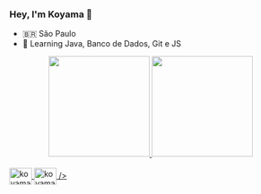 ###  Hey, I'm Koyama 👋

- 🇧🇷 São Paulo 
- 🌱 Learning  Java, Banco de Dados, Git e JS 

<div align="center">
  <a href="https://github.com/rafaballerini">
  <img height="180em" src="https://github-readme-stats.vercel.app/api?username=koyama8&show_icons=true&theme=highcontrast&include_all_commits=true&count_private=true"/>
  <img height="180em" src="https://github-readme-stats.vercel.app/api/top-langs/?username=Koyama8&layout=compact&langs_count=7&theme=highcontrast"/>
</div>
<div style="display: inline_block"><br>
 <img align="center" alt="koyama8" height="30" width="40" src="https://cdn.jsdelivr.net/gh/devicons/devicon/icons/java/java-original.svg" 
  <img align="center" alt="koyama8" height="30" width="40" src="https://cdn.jsdelivr.net/gh/devicons/devicon/icons/html5/html5-original.svg" />
  <img align="center" alt="koyama8" height="30" width="40" src="https://cdn.jsdelivr.net/gh/devicons/devicon/icons/css3/css3-original.svg"/>
 />
</div>
